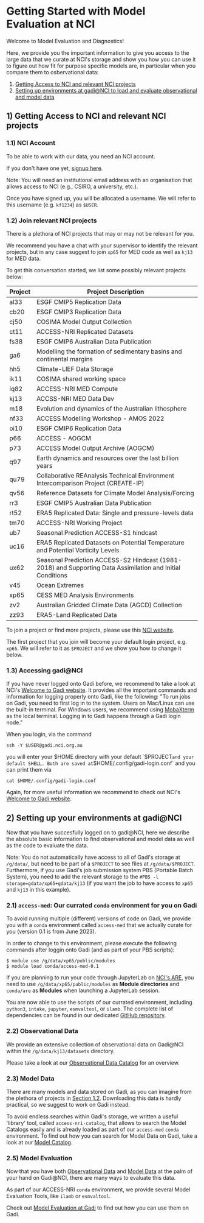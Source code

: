 # Getting Started with Model Evaluation at NCI

Welcome to Model Evaluation and Diagnostics!

Here, we provide you the important information to give you access to the large data that we curate at NCI's storage and show you how you can use it to figure out how fit for purpose specific models are, in particular when you compare them to osbervational data:

1) [Getting Access to NCI and relevant NCI projects](#1-getting-access-to-nci-and-relevant-nci-projects)  
2) [Setting up environments at gadi@NCI to load and evaluate observational and model data](#2-setting-up-your-environments-at-gadinci)

## 1) Getting Access to NCI and relevant NCI projects

### 1.1) NCI Account

To be able to work with our data, you need an NCI account.

If you don't have one yet, [signup here](https://my.nci.org.au/mancini/signup/0).

Note: You will need an institutional email address with an organisation that allows access to NCI (e.g., CSIRO, a university, etc.).

Once you have signed up, you will be allocated a username. We will refer to this username (e.g. `kf1234`) as `$USER`.

### 1.2) Join relevant NCI projects

There is a plethora of NCI projects that may or may not be relevant for you.

We recommend you have a chat with your supervisor to identify the relevant projects, but in any case suggest to join `xp65` for MED code as well as `kj13` for MED data.

To get this conversation started, we list some possibly relevant projects below:

| Project | Project Description |
|-----------|---------------------------|
| al33 | ESGF CMIP5 Replication Data |
| cb20 | ESGF CMIP3 Replication Data |
| cj50 | COSIMA Model Output Collection |
| ct11 | ACCESS-NRI Replicated Datasets |
| fs38 | ESGF CMIP6 Australian Data Publication |
| ga6 | Modelling the formation of sedimentary basins and continental margins |
| hh5 | Climate-LIEF Data Storage |
| ik11 | COSIMA shared working space |
| iq82 | ACCESS-NRI MED Compute |
| kj13 | ACCSS-NRI MED Data Dev |
| m18 | Evolution and dynamics of the Australian lithosphere |
| nf33 | ACCESS Modelling Workshop - AMOS 2022 |
| oi10 | ESGF CMIP6 Replication Data |
| p66 | ACCESS - AOGCM |
| p73 | ACCESS Model Output Archive (AOGCM) |
| q97 | Earth dynamics and resources over the last billion years |
| qu79 | Collaborative REAnalysis Technical Environment Intercomparison Project (CREATE-IP) |
| qv56 | Reference Datasets for Climate Model Analysis/Forcing |
| rr3 | ESGF CMIP5 Australian Data Publication |
| rt52 | ERA5 Replicated Data: Single and pressure-levels data |
| tm70 | ACCESS-NRI Working Project |
| ub7 | Seasonal Prediction ACCESS-S1 hindcast  |
| uc16 | ERA5 Replicated Datasets on Potential Temperature and Potential Vorticity Levels |
| ux62 | Seasonal Prediction ACCESS-S2 Hindcast (1981-2018) and Supporting Data Assimilation and Initial Conditions |
| v45 | Ocean Extremes |
| xp65 | CESS MED Analysis Environments |
| zv2 | Australian Gridded Climate Data (AGCD) Collection |
| zz93 | ERA5-Land Replicated Data |

To join a project or find more projects, please use this [NCI website](https://my.nci.org.au/mancini/project-search).

The first project that you join will become your default login project, e.g. `xp65`. We will refer to it as `$PROJECT` and we show you how to change it below.

### 1.3) Accessing gadi@NCI

If you have never logged onto Gadi before, we recommend to take a look at NCI's [Welcome to Gadi website](https://opus.nci.org.au/display/Help/0.+Welcome+to+Gadi).
It provides all the important commands and information for logging properly onto Gadi, like the following:
"To run jobs on Gadi, you need to first log in to the system. Users on Mac/Linux can use the built-in terminal. For Windows users, we recommend using [MobaXterm](https://mobaxterm.mobatek.net/) as the local terminal. Logging in to Gadi happens through a Gadi login node."

When you login, via the command
```
ssh -Y $USER@gadi.nci.org.au
```
you will enter your $HOME directory with your default `$PROJECT` and your default SHELL. Both are saved at `$HOME/.config/gadi-login.conf` and you can print them via
```
cat $HOME/.config/gadi-login.conf
```

Again, for more useful information we recommend to check out NCI's [Welcome to Gadi website](https://opus.nci.org.au/display/Help/0.+Welcome+to+Gadi).

## 2) Setting up your environments at gadi@NCI

Now that you have succesfully logged on to gadi@NCI, here we describe the absolute basic information to find observational and model data as well as the code to evaluate the data.

Note: You do not automatically have access to all of Gadi's storage at `/g/data/`, but need to be part of a `$PROJECT` to see files at `/g/data/$PROJECT`. Furthermore, if you use Gadi's job submission system PBS (Portable Batch System), you need to add the relevant storage to the `#PBS -l storage=gdata/xp65+gdata/kj13` (if you want the job to have access to `xp65` and `kj13` in this example).

### 2.1) `access-med`: Our currated `conda` environment for you on Gadi

To avoid running multiple (different) versions of code on Gadi, we provide you with a `conda` environment called `access-med` that we actually curate for you (version 0.1 is from June 2023).

In order to change to this environment, please execute the following commands after loggin onto Gadi (and as part of your PBS scripts):
```
$ module use /g/data/xp65/public/modules
$ module load conda/access-med-0.1
```

If you are planning to run your code through JupyterLab on [NCI's ARE](https://are.nci.org.au), you need to use `/g/data/xp65/public/modules` as **Module directories** and `conda/are` as **Modules** when launching a JupyterLab session.

You are now able to use the scripts of our currated environment, including `python3`, `intake`, `jupyter`, `esmvaltool`, or `ilamb`. The complete list of dependencies can be found in our dedicated [GitHub repository](https://github.com/ACCESS-NRI/MED-condaenv/blob/main/scripts/environment.yml).

### 2.2) Observational Data

We provide an extensive collection of observational data on Gadi@NCI within the `/g/data/kj13/datasets` directory. 

Please take a look at our [Observational Data Catalog](./model_evaluation_observational_catalogs.md) for an overview.

### 2.3) Model Data

There are many models and data stored on Gadi, as you can imagine from the plethora of projects in [Section 1.2](#12-join-relevant-nci-projects). Downloading this data is hardly practical, so we suggest to work on Gadi instead.

To avoid endless searches within Gadi's storage, we written a useful 'library' tool, called `access-nri-catalog`, that allows to search the Model Catalogs easily and is already loaded as part of our `access-med` `conda` environment. To find out how you can search for Model Data on Gadi, take a look at our [Model Catalog](./model_evaluation_model_catalogs/model_evaluation_search_models.md).

### 2.5) Model Evaluation

Now that you have both [Observational Data](#22-observational-data) and [Model Data](#23-model-data) at the palm of your hand on Gadi@NCI, there are many ways to evaluate this data.

As part of our ACCESS-NRI `conda` environment, we provide several Model Evaluation Tools, like `ilamb` or `esmvaltool`.

Check out [Model Evaluation at Gadi](./model_evaluation_on_gadi/index.md) to find out how you can use them on Gadi.